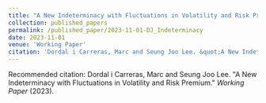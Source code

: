 ```yaml
---
title: "A New Indeterminacy with Fluctuations in Volatility and Risk Premium"
collection: published_papers
permalink: /published_paper/2023-11-01-DJ_Indeterminacy
date: 2023-11-01
venue: 'Working Paper'
citation: 'Dordal i Carreras, Marc and Seung Joo Lee. &quot;A New Indeterminacy with Fluctuations in Volatility and Risk Premium.&quot;  <i>Working Paper</i> (2023).'
---
```

Recommended citation: Dordal i Carreras, Marc and Seung Joo Lee. "A New Indeterminacy with Fluctuations in Volatility and Risk Premium."  <i>Working Paper</i> (2023).